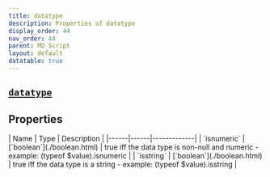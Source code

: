 ```yaml
---
title: datatype
description: Properties of datatype
display_order: 44
nav_order: 44
parent: MD Script
layout: default
datatable: true
---
```


##  [`datatype`](./datatype.html) 


## Properties

<div class="datatable-begin"></div>
| Name | Type | Description |
|------|------|-------------|
| `isnumeric` | [`boolean`](./boolean.html) | true iff the data type is non-null and numeric - example: (typeof $value).isnumeric |
| `isstring` | [`boolean`](./boolean.html) | true iff the data type is a string - example: (typeof $value).isstring |
<div class="datatable-end"></div>



